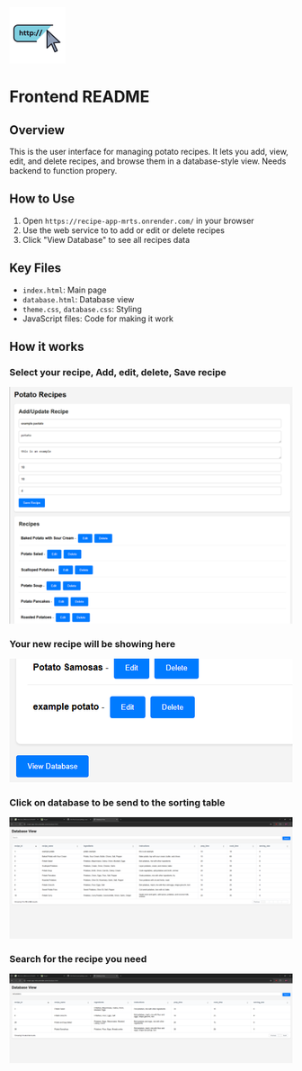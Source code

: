 ![alt text](image-4.png)
# Frontend README

## Overview

This is the user interface for managing potato recipes. It lets you add, view, edit, and delete recipes, and browse them in a database-style view. Needs backend to function propery.

## How to Use

1.  Open `https://recipe-app-mrts.onrender.com/` in your browser
2.  Use the web service to to add or edit or delete recipes
3.  Click "View Database" to see all recipes data

## Key Files

* `index.html`: Main page
* `database.html`: Database view
* `theme.css`, `database.css`: Styling
* JavaScript files: Code for making it work

## How it works

### Select your recipe, Add, edit, delete, Save recipe

![alt text](<Screenshot 2025-03-17 225529-1.png>)

### Your new recipe will be showing here

![alt text](<Screenshot 2025-03-17 225544.png>)

### Click on database to be send to the sorting table
![alt text](<Screenshot 2025-03-17 225620-2.png>)

### Search for the recipe you need
![alt text](<Screenshot 2025-03-17 225827.png>)

